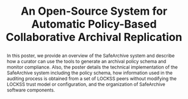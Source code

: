 ---
abstract: In this poster, we provide an overview of the SafeArchive system and describe
  how a curator can use the tools to generate an archival policy schema and monitor
  compliance. Also, the poster details the technical implementation of the SafeArchive
  system including the policy schema, how information used in the auditing process
  is obtained from a set of LOCKSS peers without modifying the LOCKSS trust model
  or configuration, and the organization of SafeArchive software components.
creators:
- Christian, Thu-Mai
- Altman, Micah
- McGovern, Nancy
- Crabtree, Jonathan
date: null
document_url: https://services.phaidra.univie.ac.at/api/object/o:294264/download
grand_parent: iPRES
institutions: []
keywords:
- singapore
- audit
- open-source
- policy
- lockss
- trac
- preservation
- archive
landing_page_url: https://phaidra.univie.ac.at/o:294264
language: eng
layout: publication
license: CC BY-SA 3.0 AT
notes_url: null
parent: iPRES 2011
publication_type: paper
size: 581312
slides_url: null
source_name: iPRES
stream_url: null
title: An Open-Source System for Automatic Policy-Based Collaborative Archival Replication
year: 2011
---